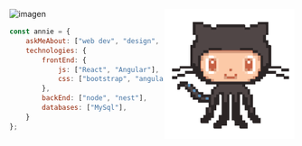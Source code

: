 ![imagen](https://img.freepik.com/vector-gratis/bloques-coloridos-vector-fondo-blanco-blanco_53876-67037.jpg?w=740&t=st=1701637893~exp=1701638493~hmac=f9d4102da66c45d21cfce4a8e5be6e7a21cd7b3b3e78355c20ac214045588024)
<img align='right' src="https://raw.githubusercontent.com/iCharlesZ/FigureBed/master/img/octocat.gif" width="230">

```javascript
const annie = {
    askMeAbout: ["web dev", "design", "editorial"],
    technologies: {
        frontEnd: {
            js: ["React", "Angular"],
            css: ["bootstrap", "angular material"]
        },
        backEnd: ["node", "nest"],
        databases: ["MySql"],
    }
};
```
